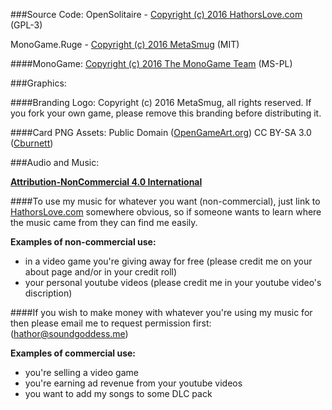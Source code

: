 ###Source Code: 
OpenSolitaire - [Copyright (c) 2016 HathorsLove.com](http://www.gnu.org/licenses/gpl-3.0.html) (GPL-3)

MonoGame.Ruge - [Copyright (c) 2016 MetaSmug](https://github.com/MetaSmug/RollYourOwnGameEngine/blob/master/LICENSE.md) (MIT)

####MonoGame:
[Copyright (c) 2016 The MonoGame Team](https://github.com/mono/MonoGame/blob/develop/LICENSE.txt) (MS-PL)

###Graphics:

####Branding Logo:
Copyright (c) 2016 MetaSmug, all rights reserved.  If you fork your own game, please remove this branding before distributing it.

####Card PNG Assets:
Public Domain ([OpenGameArt.org](http://opengameart.org/content/playing-cards-vector-png))
CC BY-SA 3.0 ([Cburnett](http://en.wikipedia.org/wiki/User:Cburnett))

###Audio and Music: 

[**Attribution-NonCommercial 4.0 International**](http://creativecommons.org/licenses/by-nc/4.0/)

####To use my music for whatever you want (non-commercial), just link to [HathorsLove.com](http://HathorsLove.com/) somewhere obvious, so if someone wants to learn where the music came from they can find me easily.

**Examples of non-commercial use:**

* in a video game you're giving away for free (please credit me on your about page and/or in your credit roll)
* your personal youtube videos (please credit me in your youtube video's discription)

####If you wish to make money with whatever you're using my music for then please email me to request permission first: (hathor@soundgoddess.me)

**Examples of commercial use:**

* you're selling a video game
* you're earning ad revenue from your youtube videos
* you want to add my songs to some DLC pack

